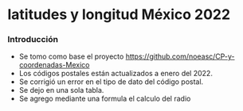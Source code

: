 # latitudes y longitud  México 2022

### Introducción

- Se tomo como base el proyecto  https://github.com/noeasc/CP-y-coordenadas-Mexico 
- Los códigos postales están actualizados a enero del 2022. 
- Se corrigió un error en el tipo de dato del código postal. 
- Se dejo en una sola tabla.
- Se agrego mediante una formula el calculo del radio 
